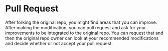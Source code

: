 # Pull Request

After forking the original repo, you might find areas that you can improve. After making the modification, you can pull request and ask for your improvements to be integrated to the original repo. You can request that and then the original repo owner can look at your recommended modifications and decide whether or not accept your pull request. 
